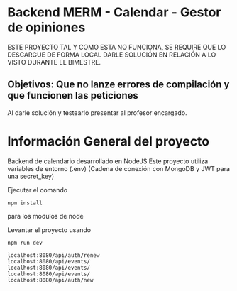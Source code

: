 # Backend MERM - Calendar - Gestor de opiniones

ESTE PROYECTO TAL Y COMO ESTA NO FUNCIONA, SE REQUIRE QUE LO 
DESCARGUE DE FORMA LOCAL DARLE SOLUCIÓN EN RELACIÓN A LO VISTO
DURANTE EL BIMESTRE.

## Objetivos: Que no lanze errores de compilación y que funcionen las peticiones

Al darle solución y testearlo presentar al profesor encargado.



# Información General del proyecto

Backend de calendario desarrollado en NodeJS
Este proyecto utiliza variables de entorno (.env)
(Cadena de conexión con MongoDB y JWT para una secret_key)

Ejecutar el comando 
```
npm install
```
para los modulos de node

Levantar el proyecto usando 
```
npm run dev
```

```
localhost:8080/api/auth/renew
localhost:8080/api/events/
localhost:8080/api/events/
localhost:8080/api/events/
localhost:8080/api/auth/new
```
